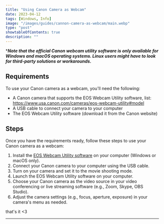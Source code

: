```yaml
---
title: "Using Canon Camera as Webcam"
date: 2023-04-12
tags: [Windows, Info]
image: "/images/guides/cannon-camera-as-webcam/main.webp"
type: "post"
showtableOfContents: true
description: ""
---
```


****Note that the official Canon webcam utility software is only available for Windows and macOS operating systems. Linux users might have to look for third-party solutions or workarounds.***

## Requirements

To use your Canon camera as a webcam, you'll need the following:

- A Canon camera that supports the EOS Webcam Utility software, list: https://www.usa.canon.com/cameras/eos-webcam-utility#model
- A USB cable to connect your camera to your computer
- The EOS Webcam Utility software (download it from the Canon website)

## Steps

Once you have the requirements ready, follow these steps to use your Canon camera as a webcam:

1. Install the [EOS Webcam Utility software](https://www.canon.co.uk/cameras/eos-webcam-utility/) on your computer (Windows or macOS only).
2. Connect your Canon camera to your computer using the USB cable.
3. Turn on your camera and set it to the movie shooting mode.
4. Launch the EOS Webcam Utility software on your computer.
5. Choose your Canon camera as the video source in your video conferencing or live streaming software (e.g., Zoom, Skype, OBS Studio).
6. Adjust the camera settings (e.g., focus, aperture, exposure) in your camera's menu as needed.

that's it <3

----

  